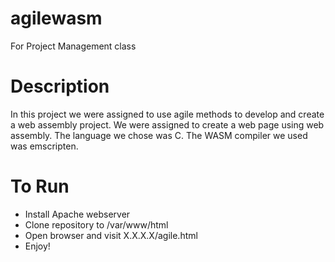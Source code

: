 # agilewasm
For Project Management class

# Description
In this project we were assigned to use agile methods to develop and create
a web assembly project. We were assigned to create a web page using web assembly.
The language we chose was C. The WASM compiler we used was emscripten. 

# To Run
 - Install Apache webserver
 - Clone repository to /var/www/html
 - Open browser and visit X.X.X.X/agile.html
 - Enjoy!
